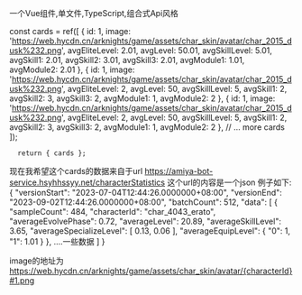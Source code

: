 一个Vue组件,单文件,TypeScript,组合式Api风格


const cards = ref([
        {
          id: 1,
          image: 'https://web.hycdn.cn/arknights/game/assets/char_skin/avatar/char_2015_dusk%232.png',
          avgEliteLevel: 2.01,
          avgLevel: 50.01,
          avgSkillLevel: 5.01,
          avgSkill1: 2.01,
          avgSkill2: 3.01,
          avgSkill3: 2.01,
          avgModule1: 1.01,
          avgModule2: 2.01
        },
        {
          id: 1,
          image: 'https://web.hycdn.cn/arknights/game/assets/char_skin/avatar/char_2015_dusk%232.png',
          avgEliteLevel: 2,
          avgLevel: 50,
          avgSkillLevel: 5,
          avgSkill1: 2,
          avgSkill2: 3,
          avgSkill3: 2,
          avgModule1: 1,
          avgModule2: 2
        },
        {
          id: 1,
          image: 'https://web.hycdn.cn/arknights/game/assets/char_skin/avatar/char_2015_dusk%232.png',
          avgEliteLevel: 2,
          avgLevel: 50,
          avgSkillLevel: 5,
          avgSkill1: 2,
          avgSkill2: 3,
          avgSkill3: 2,
          avgModule1: 1,
          avgModule2: 2
        },
        // ... more cards
      ]);
  
      return { cards };

现在我希望这个cards的数据来自于url https://amiya-bot-service.hsyhhssyy.net/characterStatistics
这个url的内容是一个json
例子如下:
{
    "versionStart": "2023-07-04T12:44:26.0000000+08:00",
    "versionEnd": "2023-09-02T12:44:26.0000000+08:00",
    "batchCount": 512,
    "data": [
        {
            "sampleCount": 484,
            "characterId": "char_4043_erato",
            "averageEvolvePhase": 0.72,
            "averageLevel": 20.89,
            "averageSkillLevel": 3.65,
            "averageSpecializeLevel": [
                0.13,
                0.06
            ],
            "averageEquipLevel": {
                "0": 1,
                "1": 1.01
            }
        },
        ....一些数据
        ]
}

image的地址为 https://web.hycdn.cn/arknights/game/assets/char_skin/avatar/{characterId}#1.png
